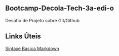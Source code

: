 ## Bootcamp-Decola-Tech-3a-edi-o
Desafio de Projeto sobre Git/Github

## Links Úteis
[Sintaxe Basica Markdown](https://www.markdownguide.org/basic-syntax/)
